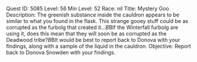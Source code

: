 Quest ID: 5085
Level: 56
Min Level: 52
Race: nil
Title: Mystery Goo
Description: The greenish substance inside the cauldron appears to be similar to what you found in the flask. This strange gooey stuff could be as corrupted as the furbolg that created it...$B$BIf the Winterfall furbolg are using it, does this mean that they will soon be as corrupted as the Deadwood tribe?$B$BIt would be best to report back to Donova with your findings, along with a sample of the liquid in the cauldron.
Objective: Report back to Donova Snowden with your findings.
